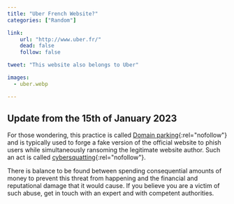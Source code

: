 ```yaml
---
title: "Uber French Website?"
categories: ["Random"]

link:
    url: "http://www.uber.fr/"
    dead: false
    follow: false

tweet: "This website also belongs to Uber"

images:
  - uber.webp

---
```


## Update from the 15th of January 2023

For those wondering, this practice is called [Domain parking](https://en.wikipedia.org/wiki/Domain_parking){:rel="nofollow"}
and is typically used to forge a fake version of the official website to phish users while simultaneously ransoming the
legitimate website author. Such an act is called [cybersquatting](https://en.wikipedia.org/wiki/Cybersquatting){:rel="nofollow"}.

There is balance to be found between spending consequential amounts of money to prevent this threat from happening and
the financial and reputational damage that it would cause. If you believe you are a victim of such abuse, get in touch
with an expert and with competent authorities.
